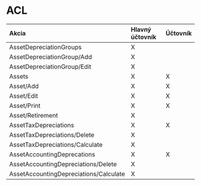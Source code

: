 # ACL

| Akcia                                  | Hlavný účtovník | Účtovník |
| :------------------------------------- | :-------------- | :------- |
| AssetDepreciationGroups                | X               |          |
| AssetDepreciationGroup/Add             | X               |          |
| AssetDepreciationGroup/Edit            | X               |          |
| Assets                                 | X               | X        |
| Asset/Add                              | X               | X        |
| Asset/Edit                             | X               | X        |
| Asset/Print                            | X               | X        |
| Asset/Retirement                       | X               |          |
| AssetTaxDepreciations                  | X               | X        |
| AssetTaxDepreciations/Delete           | X               |          |
| AssetTaxDepreciations/Calculate        | X               |          |
| AssetAccountingDeprecations            | X               | X        |
| AssetAccountingDepreciations/Delete    | X               |          |
| AssetAccountingDepreciations/Calculate | X               |          |
